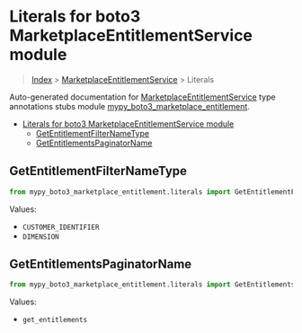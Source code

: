 # Literals for boto3 MarketplaceEntitlementService module

> [Index](..) > [MarketplaceEntitlementService](.) > Literals

Auto-generated documentation for
[MarketplaceEntitlementService](https://boto3.amazonaws.com/v1/documentation/api/1.17.73/reference/services/marketplace-entitlement.html#MarketplaceEntitlementService)
type annotations stubs module
[mypy_boto3_marketplace_entitlement](https://pypi.org/project/mypy-boto3-marketplace-entitlement/).

- [Literals for boto3 MarketplaceEntitlementService module](#literals-for-boto3-marketplaceentitlementservice-module)
  - [GetEntitlementFilterNameType](#getentitlementfilternametype)
  - [GetEntitlementsPaginatorName](#getentitlementspaginatorname)

## GetEntitlementFilterNameType

```python
from mypy_boto3_marketplace_entitlement.literals import GetEntitlementFilterNameType
```

Values:

- `CUSTOMER_IDENTIFIER`
- `DIMENSION`

## GetEntitlementsPaginatorName

```python
from mypy_boto3_marketplace_entitlement.literals import GetEntitlementsPaginatorName
```

Values:

- `get_entitlements`
